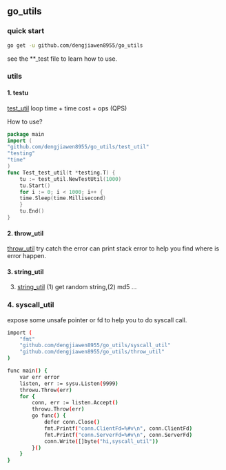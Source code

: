 ## go_utils

### quick start

```bash
go get -u github.com/dengjiawen8955/go_utils
```
see the **_test file to learn how to use.

### utils

#### 1. testu
[test_util](testu/) loop time +  time cost + ops (QPS)

How to use?
```go
package main
import (
"github.com/dengjiawen8955/go_utils/test_util"
"testing"
"time"
)
func Test_test_util(t *testing.T) {
    tu := test_util.NewTestUtil(1000)
    tu.Start()
    for i := 0; i < 1000; i++ {
    time.Sleep(time.Millisecond)
    }
    tu.End()
}
```

#### 2. throw_util

[throw_util](throwu) try catch the error can print stack error to help you find where is error happen.

#### 3. string_util

3. [string_util](stringu) (1) get random string,(2) md5 ...

### 4. syscall_util 

expose some unsafe pointer or fd to help you to do syscall call.

```bash
import (
	"fmt"
	"github.com/dengjiawen8955/go_utils/syscall_util"
	"github.com/dengjiawen8955/go_utils/throw_util"
)

func main() {
	var err error
	listen, err := sysu.Listen(9999)
	throwu.Throw(err)
	for {
		conn, err := listen.Accept()
		throwu.Throw(err)
		go func() {
			defer conn.Close()
			fmt.Printf("conn.ClientFd=%#v\n", conn.ClientFd)
			fmt.Printf("conn.ServerFd=%#v\n", conn.ServerFd)
			conn.Write([]byte("hi,syscall_util"))
		}()
	}
}

```